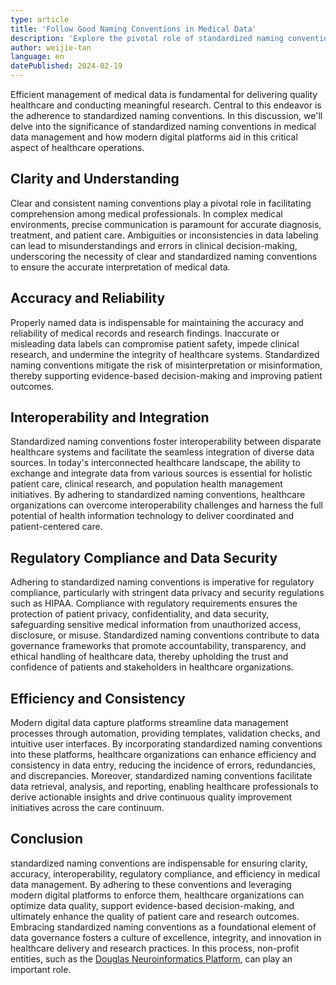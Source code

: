 ```yaml
---
type: article
title: 'Follow Good Naming Conventions in Medical Data'
description: 'Explore the pivotal role of standardized naming conventions in healthcare data management and how modern digital platforms streamline adherence to these conventions, ensuring clarity, accuracy, and compliance while fostering efficiency and interoperability.'
author: weijie-tan
language: en
datePublished: 2024-02-19
---
```


Efficient management of medical data is fundamental for delivering quality healthcare and conducting meaningful research. Central to this endeavor is the adherence to standardized naming conventions. In this discussion, we'll delve into the significance of standardized naming conventions in medical data management and how modern digital platforms aid in this critical aspect of healthcare operations.

## Clarity and Understanding

Clear and consistent naming conventions play a pivotal role in facilitating comprehension among medical professionals. In complex medical environments, precise communication is paramount for accurate diagnosis, treatment, and patient care. Ambiguities or inconsistencies in data labeling can lead to misunderstandings and errors in clinical decision-making, underscoring the necessity of clear and standardized naming conventions to ensure the accurate interpretation of medical data.

## Accuracy and Reliability

Properly named data is indispensable for maintaining the accuracy and reliability of medical records and research findings. Inaccurate or misleading data labels can compromise patient safety, impede clinical research, and undermine the integrity of healthcare systems. Standardized naming conventions mitigate the risk of misinterpretation or misinformation, thereby supporting evidence-based decision-making and improving patient outcomes.

## Interoperability and Integration

Standardized naming conventions foster interoperability between disparate healthcare systems and facilitate the seamless integration of diverse data sources. In today's interconnected healthcare landscape, the ability to exchange and integrate data from various sources is essential for holistic patient care, clinical research, and population health management initiatives. By adhering to standardized naming conventions, healthcare organizations can overcome interoperability challenges and harness the full potential of health information technology to deliver coordinated and patient-centered care.

## Regulatory Compliance and Data Security

Adhering to standardized naming conventions is imperative for regulatory compliance, particularly with stringent data privacy and security regulations such as HIPAA. Compliance with regulatory requirements ensures the protection of patient privacy, confidentiality, and data security, safeguarding sensitive medical information from unauthorized access, disclosure, or misuse. Standardized naming conventions contribute to data governance frameworks that promote accountability, transparency, and ethical handling of healthcare data, thereby upholding the trust and confidence of patients and stakeholders in healthcare organizations.

## Efficiency and Consistency

Modern digital data capture platforms streamline data management processes through automation, providing templates, validation checks, and intuitive user interfaces. By incorporating standardized naming conventions into these platforms, healthcare organizations can enhance efficiency and consistency in data entry, reducing the incidence of errors, redundancies, and discrepancies. Moreover, standardized naming conventions facilitate data retrieval, analysis, and reporting, enabling healthcare professionals to derive actionable insights and drive continuous quality improvement initiatives across the care continuum.

## Conclusion

standardized naming conventions are indispensable for ensuring clarity, accuracy, interoperability, regulatory compliance, and efficiency in medical data management. By adhering to these conventions and leveraging modern digital platforms to enforce them, healthcare organizations can optimize data quality, support evidence-based decision-making, and ultimately enhance the quality of patient care and research outcomes. Embracing standardized naming conventions as a foundational element of data governance fosters a culture of excellence, integrity, and innovation in healthcare delivery and research practices. In this process, non-profit entities, such as the [Douglas Neuroinformatics Platform](https://douglasneuroinformatics.ca/), can play an important role.
